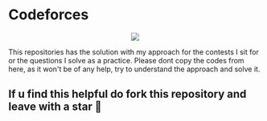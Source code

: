 # Codeforces

<p align="center">
  <img src="https://codeforces.org/s/64620/images/codeforces-telegram-square.png">
</p>

This repositories has the solution with my approach for the contests I sit for or the questions I solve as a practice. Please dont copy the codes from here, as it won't be of any help, try to understand the approach and solve it. 

## If u find this helpful do fork this repository and leave with a star 🌟

